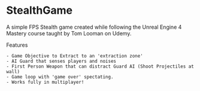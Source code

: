 # StealthGame
A simple FPS Stealth game created while following the Unreal Engine 4 Mastery course taught by Tom Looman on Udemy.


Features

	- Game Objective to Extract to an 'extraction zone'
	- AI Guard that senses players and noises
	- First Person Weapon that can distract Guard AI (Shoot Projectiles at wall)
	- Game loop with 'game over' spectating.
	- Works fully in multiplayer!
